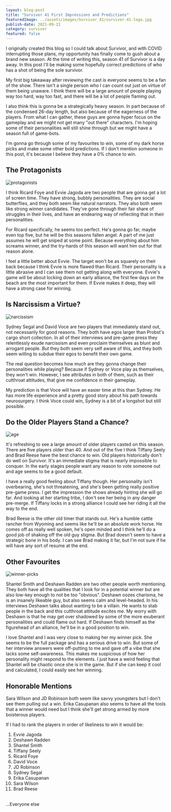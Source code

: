 ```yaml
---
layout: blog-post
title: "Survivor 41 First Impressions and Predictions"
featuredImage: ../assets/images/Survivor_41/survivor-41-logo.jpg
publish-date: 2021-09-21
category: survivor
featured: false
---
```


I originally created this blog so I could talk about Survivor, and with COVID interrupting those plans, my opportunity has finally come to gush about a brand new season. At the time of writing this, season 41 of Survivor is a day away. In this post I'll be making some hopefully correct predictions of who has a shot of being the sole survivor.

My first big takeaway after reviewing the cast is everyone seems to be a fan of the show. There isn't a single person who I can count out just on virtue of them being unaware. I think there will be a large amount of people playing way too hard, way too fast, and there will be a lot of people flaming out. 

I also think this is gonna be a strategically heavy season. In part because of the condensed 26-day length, but also because of the eagerness of the players. From what I can gather, these guys are gonna hyper focus on the gameplay and we might not get many "out there" characters. I'm hoping some of their personalities will still shine through but we might have a season full of game-bots.

I'm gonna go through some of my favourites to win, some of my dark horse picks and make some other bold predictions. If I don't mention someone in this post, it's because I believe they have a 0% chance to win. 

## The Protagonists

<img class="blog-image" src="../assets/images/Survivor_41/quirk.jpg" alt="protagonists" />

I think Ricard Foye and Evvie Jagoda are two people that are gonna get a lot of screen time. They have strong, bubbly personalities. They are social butterflies, and they both seem like natural narrators. They also both seem like strong winner candidates. They've gone through their fair share of struggles in their lives, and have an endearing way of reflecting that in their personalities.

For Ricard specifically, he seems too perfect. He's gonna go far, maybe even top five, but he will be this seasons fallen angel. A part of me just assumes he will get sniped at some point. Because everything about him screams winner, and the try-hards of this season will want him out for that reason alone.

I feel a little better about Evvie. The target won't be as squarely on their back because I think Evvie is more flawed than Ricard. Their personality is a little abrasive and I can see them not getting along with everyone. Evvie's game will be about locking down an early alliance, the first few days on the beach are the most important for them. If Evvie makes it deep, they will have a strong case for winning.

## Is Narcissism a Virtue?

<img class="blog-image" src="../assets/images/Survivor_41/ego.jpg" alt="narcissism" />

Sydney Segal and David Voce are two players that immediately stand out, not necessarily for good reasons. They both have egos larger than Probst's cargo short collection. In all of their interviews and pre-game press they relentlessly exude narcissism and even proclaim themselves as blunt and arrogant people. *But* they both seem very self aware of this, and they both seem willing to subdue their egos to benefit their own game.

The real question becomes how much are they gonna change their personalities while playing? Because if Sydney or Voce play as themselves, they won't win. However, I see attributes in both of them, such as their cutthroat attitudes, that give me confidence in their gameplay. 

My prediction is that Voce will have an easier time at this than Sydney. He has more life experience and a pretty good story about his path towards neurosurgery. I think Voce could win, Sydney is a bit of a longshot but still possible.

## Do the Older Players Stand a Chance?

<img class="blog-image" src="../assets/images/Survivor_41/old.jpg" alt="age" />

It's refreshing to see a large amount of older players casted on this season. There are five players older than 40. And out of the five I think Tiffany Seely and Brad Reese have the best chance to win. Old players historically don't do well on Survivor. It's an immediate stigma that is nearly impossible to conquer. In the early stages people want any reason to vote someone out and age seems to be a good default.

I have a really good feeling about Tiffany though. Her personality isn't overbearing, she's not threatening, and she's been getting really positive pre-game press. I get the impression the shows already hinting she will go far. And looking at her starting tribe, I don't see her being in any danger pre-merge. If Tiffany locks in a strong alliance I could see her riding it all the way to the end.

Brad Reese is the other old timer that stands out. He's a humble cattle rancher from Wyoming and seems like he'll be an absolute work horse. He comes off as really well spoken, he's open minded and I think he'll do a good job of shaking off the old guy stigma. But Brad doesn't seem to have a strategic bone in his body. I can see Brad making it far, but I'm not sure if he will have any sort of resume at the end.

## Other Favourites

<img class="blog-image" src="../assets/images/Survivor_41/favs.jpg" alt="winner-picks" />

Shantel Smith and Deshawn Radden are two other people worth mentioning. They both have all the qualities that I look for in a potential winner but are also low-key enough to not be too "obvious". Deshawn oozes charisma, he is an insanely likeable guy, but also seems calm and level-headed. In his interviews Deshawn talks about wanting to be a villain. He wants to stab people in the back and this cutthroat attitude excites me. My worry with Deshawn is that he may get over shadowed by some of the more exuberant personalities and could flame out hard. If Deshawn finds himself as the figurehead of an alliance, he'll be in a good position to win.

I love Shantel and I was very close to making her my winner pick. She seems to be the full package and has a serious drive to win. But some of her interview answers were off-putting to me and gave off a vibe that she lacks some self-awareness. This makes me suspicious of how her personality might respond to the elements. I just have a weird feeling that Shantel will be chaotic once she is in the game. But if she can keep it cool and calculated, I could easily see her winning. 

## Honorable Mentions

Sara Wilson and JD Robinson both seem like savvy youngsters but I don't see them pulling out a win. Erika Casupanan also seems to have all the tools that a winner would need but I think she'll get strong armed by more boisterous players.

If I had to rank the players in order of likeliness to win it would be:

1. Evvie Jagoda
2. Deshawn Radden
3. Shantel Smith
4. Tiffany Seely
5. Ricard Foye
6. David Voce
7. JD Robinson
8. Sydney Segal
9. Erika Casupanan
10. Sara Wilson
11. Brad Reese
<br>
...Everyone else